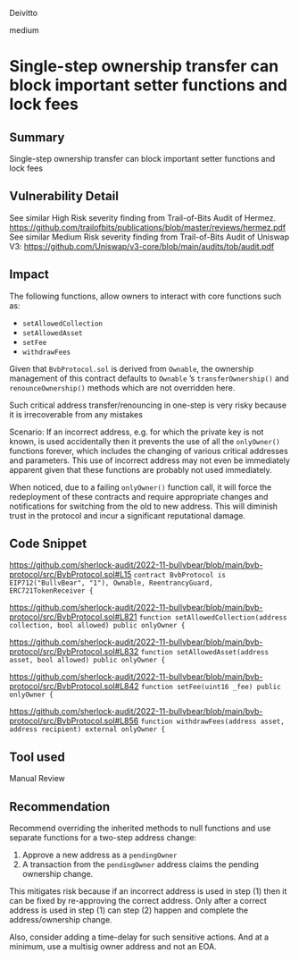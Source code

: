 Deivitto

medium

# Single-step ownership transfer can block important setter functions and lock fees

## Summary
Single-step ownership transfer can block important setter functions and lock fees
## Vulnerability Detail
See similar High Risk severity finding from Trail-of-Bits Audit of Hermez.
https://github.com/trailofbits/publications/blob/master/reviews/hermez.pdf
See similar Medium Risk severity finding from Trail-of-Bits Audit of Uniswap V3:
https://github.com/Uniswap/v3-core/blob/main/audits/tob/audit.pdf
## Impact
The following functions, allow owners to interact with core functions such as:

- `setAllowedCollection`
- `setAllowedAsset`
- `setFee`
- `withdrawFees`  

Given that `BvbProtocol.sol` is derived from `Ownable`, the ownership management of this contract defaults to `Ownable` ’s `transferOwnership()` and `renounceOwnership()` methods which are not overridden here. 

Such critical address transfer/renouncing in one-step is very risky because it is irrecoverable from any mistakes

Scenario: If an incorrect address, e.g. for which the private key is not known, is used accidentally then it prevents the use of all the `onlyOwner()` functions forever, which includes the changing of various critical addresses and parameters. This use of incorrect address may not even be immediately apparent given that these functions are probably not used immediately. 

When noticed, due to a failing `onlyOwner()` function call, it will force the redeployment of these contracts and require appropriate changes and notifications for switching from the old to new address. This will diminish trust in the protocol and incur a significant reputational damage.
## Code Snippet
https://github.com/sherlock-audit/2022-11-bullvbear/blob/main/bvb-protocol/src/BvbProtocol.sol#L15
`contract BvbProtocol is EIP712("BullvBear", "1"), Ownable, ReentrancyGuard, ERC721TokenReceiver {`

https://github.com/sherlock-audit/2022-11-bullvbear/blob/main/bvb-protocol/src/BvbProtocol.sol#L821
    `function setAllowedCollection(address collection, bool allowed) public onlyOwner {`

https://github.com/sherlock-audit/2022-11-bullvbear/blob/main/bvb-protocol/src/BvbProtocol.sol#L832
    `function setAllowedAsset(address asset, bool allowed) public onlyOwner {`

https://github.com/sherlock-audit/2022-11-bullvbear/blob/main/bvb-protocol/src/BvbProtocol.sol#L842
    `function setFee(uint16 _fee) public onlyOwner {`

https://github.com/sherlock-audit/2022-11-bullvbear/blob/main/bvb-protocol/src/BvbProtocol.sol#L856
    `function withdrawFees(address asset, address recipient) external onlyOwner {`

## Tool used

Manual Review

## Recommendation
Recommend overriding the inherited methods to null functions and use separate functions for a two-step address change:
1. Approve a new address as a `pendingOwner`
2. A transaction from the `pendingOwner` address claims the pending ownership change.

This mitigates risk because if an incorrect address is used in step (1) then it can be fixed by re-approving the correct address. Only after a correct address is used in step (1) can step (2) happen and complete the address/ownership change.

Also, consider adding a time-delay for such sensitive actions. And at a minimum, use a multisig owner address and not an EOA.